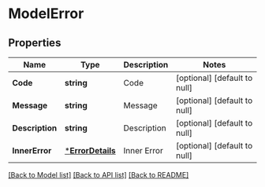 # ModelError

## Properties
Name | Type | Description | Notes
------------ | ------------- | ------------- | -------------
**Code** | **string** | Code              | [optional] [default to null]
**Message** | **string** | Message              | [optional] [default to null]
**Description** | **string** | Description              | [optional] [default to null]
**InnerError** | [***ErrorDetails**](ErrorDetails.md) | Inner Error              | [optional] [default to null]

[[Back to Model list]](../README.md#documentation-for-models) [[Back to API list]](../README.md#documentation-for-api-endpoints) [[Back to README]](../README.md)


